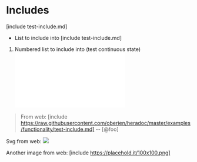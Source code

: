 # Includes

[include test-include.md]

* List to include into
  [include test-include.md]

1. Numbered list to include into (test continuous state)
  ![](test-include.md)
  
> From web:
> [include https://raw.githubusercontent.com/oberien/heradoc/master/examples/functionality/test-include.md]
> -- [@foo]

Svg from web:
![](https://upload.wikimedia.org/wikipedia/commons/4/48/Markdown-mark.svg)

Another image from web:
[include https://placehold.it/100x100.png]
